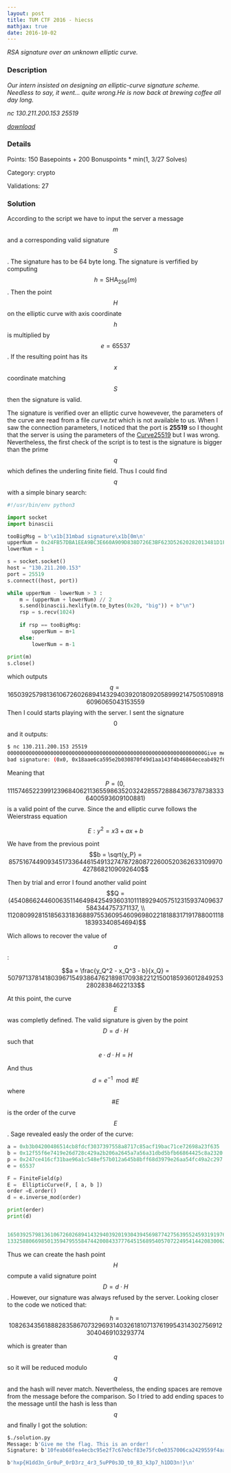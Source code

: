```yaml
---
layout: post
title: TUM CTF 2016 - hiecss
mathjax: true
date: 2016-10-02
---
```


*RSA signature over an unknown elliptic curve.*

<!--more-->

### Description

*Our intern insisted on designing an elliptic-curve signature scheme. Needless to say, it went… quite wrong.He is now back at brewing coffee all day long.*

*nc 130.211.200.153 25519*

*[download](/resources/2016/tum/hiecss/vuln.py)*

### Details

Points:      150 Basepoints + 200 Bonuspoints * min(1, 3/27 Solves)

Category:    crypto

Validations: 27

### Solution
According to the script we have to input the server a message $$m$$ and a corresponding valid signature $$S$$. The signature has to be 64 byte long. The signature is verfified by computing $$h = \textrm{SHA}_{\textrm{256}}(m)$$. Then the point $$H$$ on the elliptic curve with axis coordinate $$h$$ is multiplied by $$e = 65537$$. If the resulting point has its $$x$$ coordinate matching $$S$$ then the signature is valid. 

The signature is verified over an elliptic curve howevever, the parameters of the curve are read from a file *curve.txt* which is not available to us. When I saw the connection parameters, I noticed that the port is **25519** so I thought that the server is using the parameters of the [Curve25519](https://en.wikipedia.org/wiki/Curve25519) but I was wrong. Nevertheless, the first check of the script is to test is the signature is bigger than the prime $$q$$ which defines the underling finite field. Thus I could find $$q$$ with a simple binary search:

```python
#!/usr/bin/env python3

import socket
import binascii

tooBigMsg = b'\x1b[31mbad signature\x1b[0m\n'
upperNum = 0x24FB57DBA1EEA9BC3E660A909D838D726E3BF623D52620282013481D1F6E5377
lowerNum = 1

s = socket.socket()
host = "130.211.200.153"
port = 25519 
s.connect((host, port))

while upperNum - lowerNum > 3 :
    m = (upperNum + lowerNum) // 2
    s.send(binascii.hexlify(m.to_bytes(0x20, "big")) + b"\n")
    rsp = s.recv(1024)
    
    if rsp == tooBigMsg:
        upperNum = m+1
    else:
        lowerNum = m-1
    
print(m)
s.close()
```

which outputs $$q=16503925798136106726026894143294039201809205899921475051089186096065043153559$$ Then I could starts playing with the server. I sent the signature $$0$$ and it outputs:

```bash
$ nc 130.211.200.153 25519
0000000000000000000000000000000000000000000000000000000000000000Give me the flag. This is an order!
bad signature: (0x0, 0x18aae6ca595e2b030870f49d1aa143f4b46864eceab492f6f5a0f0efc9c90e51)
```

Meaning that $$P = (0, 11157465223991239684062113655986352032428557288843673787383336400593609100881)$$ is a valid point of the curve. Since the and elliptic curve follows the Weierstrass equation 

$$E:y^2=x3+ax+b$$

We have from the previous point $$b = \sqrt{y_P} = 8575167449093451733644615491327478728087226005203626331099704278682109092640$$

Then by trial and error I found another valid point $$Q = (454086624460063511464984254936031011189294057512315937409637584344757371137, \\ 11208099281518563318368897553609546096980221818831719178800111818393340854694)$$

Wich allows to recover the value of $$a$$:

$$a = \frac{y_Q^2 -  x_Q^3 - b}{x_Q} = 5079713781418039671549386476218981709382212150018593601284925328028384622133$$

At this point, the curve $$E$$ was completly defined. The valid signature is given by the point $$D = d \cdot H$$ such that 

$$ e \cdot d \cdot H = H$$

And thus $$d = e^{-1} \mod \#E$$ where $$\#E$$ is the order of the curve $$E$$. Sage revealed easly the order of the curve:

```python
a = 0xb3b04200486514cb8fdcf3037397558a8717c85acf19bac71ce72698a23f635
b = 0x12f55f6e7419e26d728c429a2b206a2645a7a56a31dbd5bfb66864425c8a2320
p = 0x247ce416cf31bae96a1c548ef57b012a645b8bff68d3979e26aa54fc49a2c297
e = 65537

F = FiniteField(p)
E =  EllipticCurve(F, [ a, b ])
order =E.order()
d = e.inverse_mod(order)

print(order)
print(d)


16503925798136106726026894143294039201930439456987742756395524593191976084900
13325880669850135947955584744200843377764515689540570722495414420830062384373
```

Thus we can create the hash point $$H$$ compute a valid signature point $$D = d \cdot H$$. However, our signature was always refused by the server. Looking closer to the code we noticed that:

$$h = 10826343561888283586707329693140326181071376199543143027569123040469103293774$$

which is greater than $$q$$ so it will be reduced modulo $$q$$ and the hash will never match. Nevertheless, the ending spaces are remove from the message before the comparison. So I tried to add ending spaces to the message until the hash is less than $$q$$ and finally I got the solution:

```bash
$./solution.py
Message: b'Give me the flag. This is an order!    '
Signature: b'10feab68fea4ecbc95e2f7c67ebcf83e75fc0e0357006ca2429559f4aa83fce8'

b'hxp{H1dd3n_Gr0uP_0rD3rz_4r3_5uPP0s3D_t0_B3_k3p7_h1DD3n!}\n'
```


